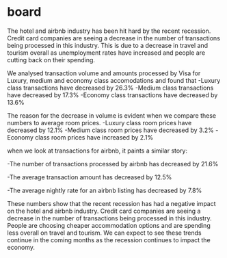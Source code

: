 # board

The hotel and airbnb industry has been hit hard by the recent recession. Credit card companies are seeing a decrease in the number of transactions being processed in this industry. This is due to a decrease in travel and tourism overall as unemployment rates have increased and people are cutting back on their spending.

We analysed transaction volume and amounts processed by Visa for Luxury, medium and economy class accomodations and found that 
-Luxury class transactions have decreased by 26.3%
-Medium class transactions have decreased by 17.3%
-Economy class transactions have decreased by 13.6%

The reason for the decrease in volume is evident when we compare these numbers to average room prices.
-Luxury class room prices have decreased by 12.1%
-Medium class room prices have decreased by 3.2%
-Economy class room prices have increased by 2.1%

when we look at transactions for airbnb, it paints a similar story:

-The number of transactions processed by airbnb has decreased by 21.6%

-The average transaction amount has decreased by 12.5%

-The average nightly rate for an airbnb listing has decreased by 7.8%

These numbers show that the recent recession has had a negative impact on the hotel and airbnb industry. Credit card companies are seeing a decrease in the number of transactions being processed in this industry. People are choosing cheaper accommodation options and are spending less overall on travel and tourism. We can expect to see these trends continue in the coming months as the recession continues to impact the economy.
